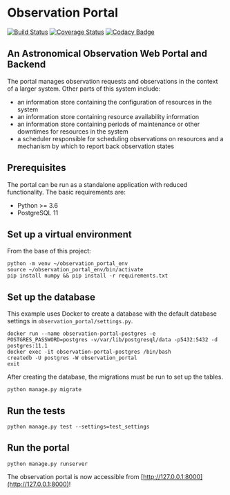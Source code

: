 # Observation Portal
[![Build Status](https://travis-ci.com/LCOGT/observation-portal.svg?branch=master)](https://travis-ci.com/LCOGT/observation-portal)
[![Coverage Status](https://coveralls.io/repos/github/LCOGT/observation-portal/badge.svg?branch=master)](https://coveralls.io/github/LCOGT/observation-portal?branch=master)
[![Codacy Badge](https://api.codacy.com/project/badge/Grade/510995ede421411f8a08d0cdb588cc75)](https://www.codacy.com/app/LCOGT/observation-portal?utm_source=github.com&amp;utm_medium=referral&amp;utm_content=LCOGT/observation-portal&amp;utm_campaign=Badge_Grade)

## An Astronomical Observation Web Portal and Backend

The portal manages observation requests and observations in the context of a larger system. Other parts of this system include:
-  an information store containing the configuration of resources in the system
-  an information store containing resource availability information
-  an information store containing periods of maintenance or other downtimes for resources in the system
-  a scheduler responsible for scheduling observations on resources and a mechanism by which to report back observation states

## Prerequisites
The portal can be run as a standalone application with reduced functionality. The basic requirements are:

-  Python >= 3.6
-  PostgreSQL 11

## Set up a virtual environment
From the base of this project:

```
python -m venv ~/observation_portal_env
source ~/observation_portal_env/bin/activate
pip install numpy && pip install -r requirements.txt
```

## Set up the database
This example uses Docker to create a database with the default database settings in `observation_portal/settings.py`.

```
docker run --name observation-portal-postgres -e POSTGRES_PASSWORD=postgres -v/var/lib/postgresql/data -p5432:5432 -d postgres:11.1
docker exec -it observation-portal-postgres /bin/bash
createdb -U postgres -W observation_portal
exit
```

After creating the database, the migrations must be run to set up the tables.

```
python manage.py migrate
```

## Run the tests
```
python manage.py test --settings=test_settings
```

## Run the portal

```
python manage.py runserver
```

The observation portal is now accessible from [http://127.0.0.1:8000](http://127.0.0.1:8000)!
